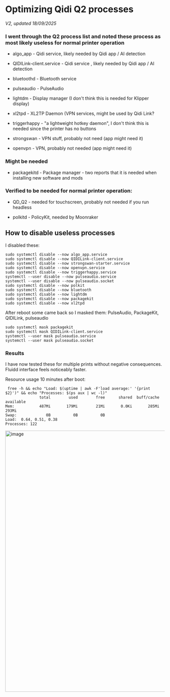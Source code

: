 # Optimizing Qidi Q2 processes

*V2, updated 18/09/2025*

### I went through the Q2 process list and noted these process as most likely useless for normal printer operation

- algo_app - Qidi service, likely needed by Qidi app / AI detection

- QIDILink-client.service - Qidi service , likely needed by Qidi app / AI detection

- bluetoothd - Bluetooth service 

- pulseaudio - PulseAudio 

- lightdm - Display manager (I don't think this is needed for Klipper display) 

- xl2tpd - XL2TP Daemon (VPN services, might be used by Qidi Link? 

- triggerhappy - "a lightweight hotkey daemon", I don't think this is needed since the printer has no buttons

- strongswan - VPN stuff, probably not need (app might need it)

- openvpn - VPN, probably not needed (app might need it)

### Might be needed 

- packagekitd - Package manager - two reports that it is needed when installing new software and mods

### Verified to be needed for normal printer operation:

- QD_Q2 - needed for touchscreen, probably not needed if you run headless

- polkitd - PolicyKit, needed by Moonraker

## How to disable useless processes 

I disabled these: 

```
sudo systemctl disable --now algo_app.service
sudo systemctl disable --now QIDILink-client.service
sudo systemctl disable --now strongswan-starter.service  
sudo systemctl disable --now openvpn.service
sudo systemctl disable --now triggerhappy.service
systemctl --user disable --now pulseaudio.service
systemctl --user disable --now pulseaudio.socket
sudo systemctl disable --now polkit
sudo systemctl disable --now bluetooth
sudo systemctl disable --now lightdm
sudo systemctl disable --now packagekit
sudo systemctl disable --now xl2tpd
```

After reboot some came back so I masked them: PulseAudio, PackageKit, QIDILink, pulseaudio

```
sudo systemctl mask packagekit
sudo systemctl mask QIDILink-client.service
systemctl --user mask pulseaudio.service
systemctl --user mask pulseaudio.socket
```

### Results

I have now tested these for multiple prints without negative consequences. Fluidd interface feels noticeably faster. 

Resource usage 10 minutes after boot:

```
 free -h && echo "Load: $(uptime | awk -F'load average:' '{print $2}')" && echo "Processes: $(ps aux | wc -l)"
               total        used        free      shared  buff/cache   available
Mem:           487Mi       179Mi        21Mi       0.0Ki       285Mi       293Mi
Swap:             0B          0B          0B
Load:  0.64, 0.51, 0.38
Processes: 122
```

<img width="1736" height="826" alt="image" src="https://github.com/user-attachments/assets/5700d53d-3f07-4aac-90b4-763e63ae18e5" />


